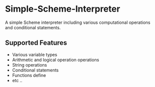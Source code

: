 # Simple-Scheme-Interpreter
A simple Scheme interpreter including various computational operations and conditional statements. 

## Supported Features
- Various variable types
- Arithmetic and logical operation operations
- String operations
- Conditional statements
- Functions define
- etc ..
